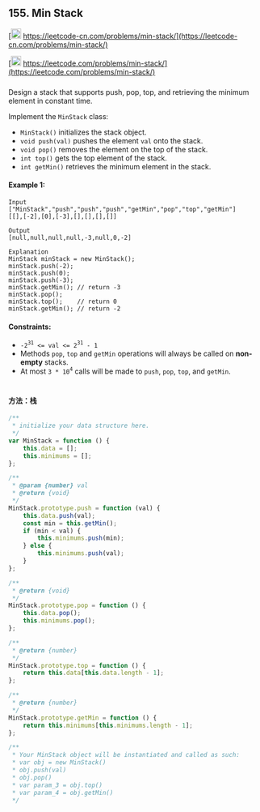 ## 155. Min Stack

[<img src="https://static.leetcode-cn.com/cn-mono-assets/production/assets/logo-dark-cn.c42314a8.svg" height="20" /> https://leetcode-cn.com/problems/min-stack/](https://leetcode-cn.com/problems/min-stack/)

[<img src="https://assets.leetcode.com/static_assets/public/webpack_bundles/images/logo-dark.e99485d9b.svg" height="20"/> https://leetcode.com/problems/min-stack/](https://leetcode.com/problems/min-stack/)

###

Design a stack that supports push, pop, top, and retrieving the minimum element in constant time.

Implement the `MinStack` class:

-   `MinStack()` initializes the stack object.
-   `void push(val)` pushes the element `val` onto the stack.
-   `void pop()` removes the element on the top of the stack.
-   `int top()` gets the top element of the stack.
-   `int getMin()` retrieves the minimum element in the stack.

#### Example 1:

```
Input
["MinStack","push","push","push","getMin","pop","top","getMin"]
[[],[-2],[0],[-3],[],[],[],[]]

Output
[null,null,null,null,-3,null,0,-2]

Explanation
MinStack minStack = new MinStack();
minStack.push(-2);
minStack.push(0);
minStack.push(-3);
minStack.getMin(); // return -3
minStack.pop();
minStack.top();    // return 0
minStack.getMin(); // return -2
```

#### Constraints:

-   `-2`<sup>`31`</sup>` <= val <= 2`<sup>`31`</sup>` - 1`
-   Methods `pop`, `top` and `getMin` operations will always be called on **non-empty** stacks.
-   At most `3 * 10`<sup>`4`</sup> calls will be made to `push`, `pop`, `top`, and `getMin`.

#

#### 方法：栈

```js
/**
 * initialize your data structure here.
 */
var MinStack = function () {
    this.data = [];
    this.minimums = [];
};

/**
 * @param {number} val
 * @return {void}
 */
MinStack.prototype.push = function (val) {
    this.data.push(val);
    const min = this.getMin();
    if (min < val) {
        this.minimums.push(min);
    } else {
        this.minimums.push(val);
    }
};

/**
 * @return {void}
 */
MinStack.prototype.pop = function () {
    this.data.pop();
    this.minimums.pop();
};

/**
 * @return {number}
 */
MinStack.prototype.top = function () {
    return this.data[this.data.length - 1];
};

/**
 * @return {number}
 */
MinStack.prototype.getMin = function () {
    return this.minimums[this.minimums.length - 1];
};

/**
 * Your MinStack object will be instantiated and called as such:
 * var obj = new MinStack()
 * obj.push(val)
 * obj.pop()
 * var param_3 = obj.top()
 * var param_4 = obj.getMin()
 */
```
